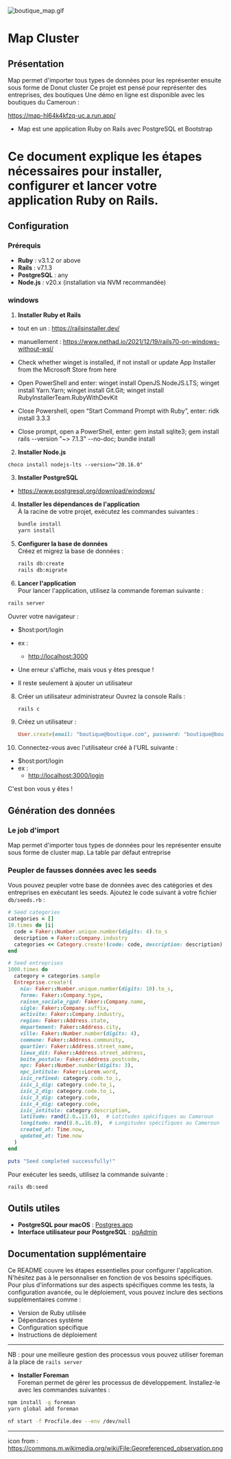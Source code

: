 ![boutique_map.gif](/boutique_map.gif)

# Map Cluster
## Présentation
Map permet d'importer tous types de données pour les représenter ensuite sous forme de Donut cluster
Ce projet est pensé pour représenter des entreprises, des boutiques
Une démo en ligne est disponible avec les boutiques du Cameroun :

https://map-hl64k4kfzq-uc.a.run.app/


- Map est une application Ruby on Rails avec PostgreSQL et Bootstrap


# Ce document explique les étapes nécessaires pour installer, configurer et lancer votre application Ruby on Rails.

## Configuration 
### Prérequis 
- **Ruby** : v3.1.2 or above
- **Rails** : v7.1.3
- **PostgreSQL** : any
- **Node.js** : v20.x (installation via NVM recommandée)

### windows
1. **Installer Ruby et Rails** 
- tout en un : https://railsinstaller.dev/
- manuellement : https://www.nethad.io/2021/12/19/rails70-on-windows-without-wsl/

- Check whether winget is installed, if not install or update App Installer from the Microsoft Store from here
- Open PowerShell and enter: winget install OpenJS.NodeJS.LTS; winget install Yarn.Yarn; winget install Git.Git; winget install RubyInstallerTeam.RubyWithDevKit
- Close Powershell, open “Start Command Prompt with Ruby”, enter: ridk install 3.3.3
- Close prompt, open a PowerShell, enter: gem install sqlite3; gem install rails --version "~> 7.1.3" --no-doc; 
bundle install

2. **Installer Node.js**  
```
choco install nodejs-lts --version="20.16.0"
```

3. **Installer PostgreSQL**  

- https://www.postgresql.org/download/windows/

4. **Installer les dépendances de l'application**  
À la racine de votre projet, exécutez les commandes suivantes :  
   ```bash
   bundle install
   yarn install
   ```

5. **Configurer la base de données**  
Créez et migrez la base de données :  
   ```bash
   rails db:create
   rails db:migrate
   ```

7. **Lancer l'application**  
Pour lancer l'application, utilisez la commande foreman suivante  :  
```bash
rails server
```

Ouvrer votre navigateur : 
   - $host:port/login 
   - ex : 
      - [http://localhost:3000](http://localhost:3000)


- Une erreur s'affiche, mais vous y êtes presque !
- Il reste seulement à ajouter un utilisateur 

8. Créer un utilisateur administrateur
 Ouvrez la console Rails :  
   ```bash
   rails c
   ```
9. Créez un utilisateur :  
   ```ruby
   User.create(email: "boutique@boutique.com", password: "boutique@boutique.com", password_confirmation: "boutique@boutique.com")
   ```

10. Connectez-vous avec l'utilisateur créé à l'URL suivante :  
   - $host:port/login 
   - ex : 
      - [http://localhost:3000/login](http://localhost:3000/login)

C'est bon vous y êtes !

## Génération des données 

### Le job d'import

Map permet d'importer tous types de données pour les représenter ensuite sous forme de cluster map.
La table par défaut entreprise 


### Peupler de fausses données avec les seeds
Vous pouvez peupler votre base de données avec des catégories et des entreprises en exécutant les seeds. 
Ajoutez le code suivant à votre fichier `db/seeds.rb` :

```ruby
# Seed categories
categories = []
10.times do |i|
  code = Faker::Number.unique.number(digits: 4).to_s
  description = Faker::Company.industry
  categories << Category.create!(code: code, description: description)
end

# Seed entreprises
1000.times do
  category = categories.sample
  Entreprise.create!(
    niu: Faker::Number.unique.number(digits: 10).to_s,
    forme: Faker::Company.type,
    raison_sociale_rgpd: Faker::Company.name,
    sigle: Faker::Company.suffix,
    activite: Faker::Company.industry,
    region: Faker::Address.state,
    departement: Faker::Address.city,
    ville: Faker::Number.number(digits: 4),
    commune: Faker::Address.community,
    quartier: Faker::Address.street_name,
    lieux_dit: Faker::Address.street_address,
    boite_postale: Faker::Address.postcode,
    npc: Faker::Number.number(digits: 3),
    npc_intitule: Faker::Lorem.word,
    isic_refined: category.code.to_i,
    isic_1_dig: category.code.to_i,
    isic_2_dig: category.code.to_i,
    isic_3_dig: category.code,
    isic_4_dig: category.code,
    isic_intitule: category.description,
    latitude: rand(2.0..13.0),  # Latitudes spécifiques au Cameroun
    longitude: rand(8.0..16.0),  # Longitudes spécifiques au Cameroun
    created_at: Time.now,
    updated_at: Time.now
  )
end

puts "Seed completed successfully!"
```

Pour exécuter les seeds, utilisez la commande suivante :
```bash
rails db:seed
```

## Outils utiles

- **PostgreSQL pour macOS** : [Postgres.app](https://postgresapp.com/)
- **Interface utilisateur pour PostgreSQL** : [pgAdmin](https://www.pgadmin.org/)

## Documentation supplémentaire

Ce README couvre les étapes essentielles pour configurer l'application. N'hésitez pas à le personnaliser en fonction de vos besoins spécifiques. 
Pour plus d'informations sur des aspects spécifiques comme les tests, la configuration avancée, ou le déploiement, vous pouvez inclure des sections supplémentaires comme :

- Version de Ruby utilisée
- Dépendances système
- Configuration spécifique
- Instructions de déploiement

---



NB : pour une meilleure gestion des processus vous pouvez utiliser foreman à la place de `rails server`
- **Installer Foreman**  
Foreman permet de gérer les processus de développement. Installez-le avec les commandes suivantes :  
```bash
npm install -g foreman
yarn global add foreman
```
```bash
nf start -f Procfile.dev --env /dev/null
```

***

icon from : https://commons.m.wikimedia.org/wiki/File:Georeferenced_observation.png